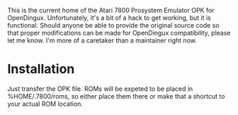 This is the current home of the Atari 7800 Prosystem Emulator OPK for OpenDingux. Unfortunately, it's a bit of a hack to get working, but it is functional. Should anyone be able to provide the original source code so that proper modifications can be made for OpenDingux compatibility, please let me know. I'm more of a caretaker than a maintainer right now. 

# Installation

Just transfer the OPK file. ROMs will be expeted to be placed in %HOME/.7800/roms, so either place them there or make that a shortcut to your actual ROM location. 
